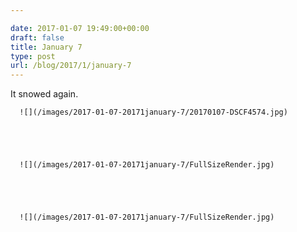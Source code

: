 ```yaml
---

date: 2017-01-07 19:49:00+00:00
draft: false
title: January 7
type: post
url: /blog/2017/1/january-7
---
```


It snowed again.


  
      ![](/images/2017-01-07-20171january-7/20170107-DSCF4574.jpg)

  


  
      ![](/images/2017-01-07-20171january-7/FullSizeRender.jpg)

  


  
      ![](/images/2017-01-07-20171january-7/FullSizeRender.jpg)

